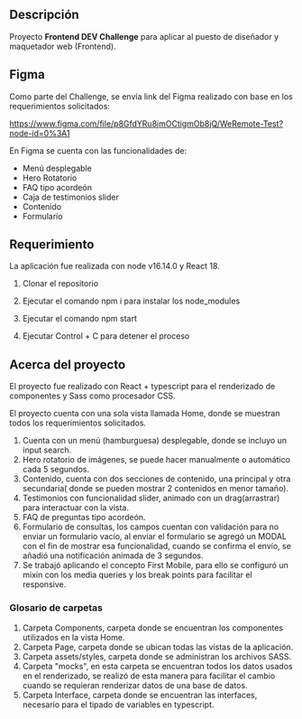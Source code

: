 ## Descripción

Proyecto **Frontend DEV Challenge** para aplicar al puesto de diseñador y maquetador web (Frontend).

## Figma

Como parte del Challenge, se envía link del Figma realizado con base en los requerimientos solicitados:

https://www.figma.com/file/p8GfdYRu8jmOCtigmOb8jQ/WeRemote-Test?node-id=0%3A1

En Figma se cuenta con las funcionalidades de:

- Menú desplegable
- Hero Rotatorio
- FAQ tipo acordeón
- Caja de testimonios slider
- Contenido
- Formulario

## Requerimiento

La aplicación fue realizada con node v16.14.0 y React 18.

1. Clonar el repositorio

2. Ejecutar el comando npm i para instalar los node_modules

3. Ejecutar el comando npm start

4. Ejecutar Control + C para detener el proceso

## Acerca del proyecto

El proyecto fue realizado con React + typescript para el renderizado de componentes y Sass como procesador CSS.

El proyecto cuenta con una sola vista llamada Home, donde se muestran todos los requerimientos solicitados.

1. Cuenta con un menú (hamburguesa) desplegable, donde se incluyo un input search.
2. Hero rotatorio de imágenes, se puede hacer manualmente o automático cada 5 segundos.
3. Contenido, cuenta con dos secciones de contenido, una principal y otra secundaria( donde se pueden mostrar 2
   contenidos en menor tamaño).
4. Testimonios con funcionalidad slider, animado con un drag(arrastrar) para interactuar con la vista.
5. FAQ de preguntas tipo acordeón.
6. Formulario de consultas, los campos cuentan con validación para no enviar un formulario vacío, al enviar el formulario
   se agregó un MODAL con el fin de mostrar esa funcionalidad, cuando se confirma el envío, se añadió una notificación animada de 3 segundos.
7. Se trabajó aplicando el concepto First Mobile, para ello se configuró un mixin con los media queries y los break points
   para facilitar el responsive.

### Glosario de carpetas

1. Carpeta Components, carpeta donde se encuentran los componentes utilizados en la vista Home.
2. Carpeta Page, carpeta donde se ubican todas las vistas de la aplicación.
3. Carpeta assets/styles, carpeta donde se administran los archivos SASS.
4. Carpeta "mocks", en esta carpeta se encuentran todos los datos usados en el renderizado, se realizó de
   esta manera para facilitar el cambio cuando se requieran renderizar datos de una base de datos.
5. Carpeta Interface, carpeta donde se encuentran las interfaces, necesario para el tipado de variables en typescript.
